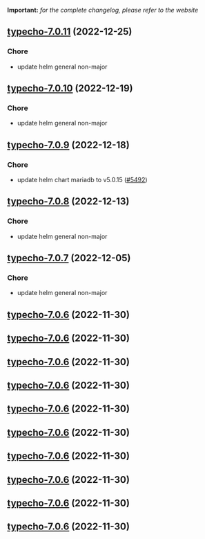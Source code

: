 **Important:**
*for the complete changelog, please refer to the website*




## [typecho-7.0.11](https://github.com/truecharts/charts/compare/typecho-7.0.10...typecho-7.0.11) (2022-12-25)

### Chore

- update helm general non-major
  
  


## [typecho-7.0.10](https://github.com/truecharts/charts/compare/typecho-7.0.9...typecho-7.0.10) (2022-12-19)

### Chore

- update helm general non-major
  
  


## [typecho-7.0.9](https://github.com/truecharts/charts/compare/typecho-7.0.8...typecho-7.0.9) (2022-12-18)

### Chore

- update helm chart mariadb to v5.0.15 ([#5492](https://github.com/truecharts/charts/issues/5492))
  
  


## [typecho-7.0.8](https://github.com/truecharts/charts/compare/typecho-7.0.7...typecho-7.0.8) (2022-12-13)

### Chore

- update helm general non-major
  
  


## [typecho-7.0.7](https://github.com/truecharts/charts/compare/typecho-7.0.6...typecho-7.0.7) (2022-12-05)

### Chore

- update helm general non-major
  
  


## [typecho-7.0.6](https://github.com/truecharts/charts/compare/typecho-7.0.4...typecho-7.0.6) (2022-11-30)




## [typecho-7.0.6](https://github.com/truecharts/charts/compare/typecho-7.0.4...typecho-7.0.6) (2022-11-30)




## [typecho-7.0.6](https://github.com/truecharts/charts/compare/typecho-7.0.4...typecho-7.0.6) (2022-11-30)




## [typecho-7.0.6](https://github.com/truecharts/charts/compare/typecho-7.0.4...typecho-7.0.6) (2022-11-30)




## [typecho-7.0.6](https://github.com/truecharts/charts/compare/typecho-7.0.4...typecho-7.0.6) (2022-11-30)




## [typecho-7.0.6](https://github.com/truecharts/charts/compare/typecho-7.0.4...typecho-7.0.6) (2022-11-30)




## [typecho-7.0.6](https://github.com/truecharts/charts/compare/typecho-7.0.4...typecho-7.0.6) (2022-11-30)




## [typecho-7.0.6](https://github.com/truecharts/charts/compare/typecho-7.0.4...typecho-7.0.6) (2022-11-30)




## [typecho-7.0.6](https://github.com/truecharts/charts/compare/typecho-7.0.4...typecho-7.0.6) (2022-11-30)




## [typecho-7.0.6](https://github.com/truecharts/charts/compare/typecho-7.0.4...typecho-7.0.6) (2022-11-30)


